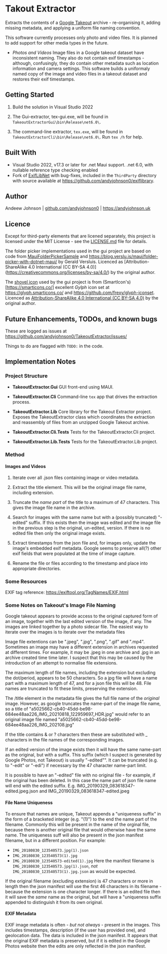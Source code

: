 ﻿# Takout Extractor

Extracts the contents of a [Google Takeout](https://takeout.google.com/) archive - re-organising it, adding missing metadata, and
applying a uniform file naming convention.

This software currently processes only photo and video files. It is planned to add support for other media types in the future.

- *Photos and Videos* Image files in a Google takeout dataset have inconsistent naming. They also do not contain exif timestamps -
although, confusingly, they do contain other metadata such as location information and camera settings. This software builds a uniformaly
named copy of the image and video files in a takeout dataset and restores their exif timestamps.


## Getting Started

1. Build the solution in Visual Studio 2022

2. The Gui-extractor, tex-gui.exe, will be found in `TakeoutExtractorGui\bin\Release\net6.0\`.

3. The command-line extractor, `tex.exe`, will be found in `TakeoutExtractorCli\bin\Release\net6.0\`.
Run `tex /h` for help.



## Built With

- Visual Studio 2022, v17.3 or later for .net Maui support. .net 6.0, with nullable reference type checking enabled
- Fork of [ExifLibNet](https://www.nuget.org/packages/ExifLibNet) with bug-fixes, included in the `ThirdParty` directory with source available at https://github.com/andyjohnson0/exiflibrary.


## Author

Andeew Johnson | [github.com/andyjohnson0](https://github.com/andyjohnson0) | https://andyjohnson.uk


## Licence

Except for third-party elements that are licened separately, this project is licensed under the MIT License - see the [LICENSE.md](LICENSE.md) file for details.

The folder picker implementations used in the gui project are based on code from [MauiFolderPickerSample](https://github.com/jfversluis/MauiFolderPickerSample)
and https://blog.verslu.is/maui/folder-picker-with-dotnet-maui/ by Gerald Versluis. 
Licenced as [Attribution-ShareAlike 4.0 International (CC BY-SA 4.0)] (https://creativecommons.org/licenses/by-sa/4.0/) by the original author.

The [shovel icon](https://github.com/frexy/glyph-iconset/blob/master/svg/si-glyph-shovel.svg) used by the gui project is from (SmartIcon's)[https://smarticons.co/]
excellent *Gylph* icon set at https://glyph.smarticons.co/ and https://github.com/frexy/glyph-iconset. 
Licenced as [Attribution-ShareAlike 4.0 International (CC BY-SA 4.0)](http://creativecommons.org/licenses/by-sa/4.0/) by the original author.


## Future Enhancements, TODOs, and known bugs

These are logged as issues at https://github.com/andyjohnson0/TakeoutExtractor/issues/

Things to do are flagged with `TODO:` in the code. 



## Implementation Notes

### Project Structure

- **TakeoutExtractor.Gui** GUI front-end using MAUI.

- **TakeoutExtractor.Cli** Command-line `tex` app that drives the extraction process.

- **TakeoutExtractor.Lib** Core library for the Takeout Extractor project. Exposes the TakeoutExtractor class which
coordinates the extraction and reassembly of files from an unzipped Google Takeout archive.

- **TakeoutExtractor.Cli.Tests** Tests for the TakeoutExtractor.Cli project.

- **TakeoutExtractor.Lib.Tests** Tests for the TakeoutExtractor.Lib project.


### Method

#### Images and Videos

1. Iterate over all .json files containing image or video metadata.

2. Extract the title element. This will be the original image file name, including extension.

3. Truncate the *name part* of the title to a maximum of 47 characters. This gives the image file name in the archive.

4. Search for images with the same name but with a (possibly truncated) "-edited" suffix. If this exists then the
image was edited and the image file in the previous step is the original, un-edited, version. If there is no edited
file then only the original image exists.

5. Extract timestamps from the json file and, for images only, update the image's embedded exif metadata. Google seems
to preserve all(?) other exif fields that were populated at the time of image capture.

6. Rename the file or files according to the timestamp and place into appropriate directories.



### Some Resources

EXIF tag reference: <https://exiftool.org/TagNames/EXIF.html>


### Some Notes on Takeout's Image File Naming

Google takeout appears to provide access to the original captured form of an image, together with the last edited version of
the image, if any. The images are linked together by a photo sidecar file. The easiest way to iterate over the images is to 
iterate over the metadata files

Image file extentions can be ".jpeg", ".jpg", ".png", ".gif" and ".mp4". Sometimes an image may have a different extension in
archives requested at different times. For example, it may be .jpeg in one archive and .jpg in an archive created time time
later. I suspect that this may be caused by the introduction of an attempt to normalise file extensions.

The maximum length of file names, including the extension but excluding the dot/period, appears to be 50 characters.
So a jpg file will have a name part with a maximum length of 47, and for a json file this will be 48. File names are truncated
to fit these limits, preserving the extension.

The /title element in the metadata file gives the full file name of the _original_ image. However, as google truncates the name-part
of the image file name, so a title of "a5025662-cb40-45dd-be98-684ee48aa226_IMG_20210818_122959697_HDR.jpg" would refer to an
original image file named "a5025662-cb40-45dd-be98-684ee48aa226_IMG_202108.jpg"

If the title contains & or ? characters then these are substituted with _ characters in the file names of the corresponding images.

If an edited version of the image exists then it will have the same name-part as the original, but with a suffix. This suffix
(which I suspect is generated by Google Photos, not Takeout) is usually "-edited"". It can be truncated (e.g. to "-edit"
or "-edi") if necessary by the 47 character name-part limit.

It is possible to have an "-edited" file with no original file - for example, if the original has been deleted.
In this case the name part of json file name will end with the edited suffix. E.g. IMG_20190329_083618347-edited.jpeg.json
and IMG_20190329_083618347-edited.jpeg

#### File Name Uniqueness

To ensure that names are unique, Takeout appends a "uniqueness suffix" in the form of a bracketed integer (e.g. "(1)") to the end
the name part of the filename. Commonly this will be present in the name of the orginal file, because there is another original
file that would otherwise have the same name. The uniqueness suff will also be present in the json manifest filename, but in
a different position. For example:
- `IMG_20180830_123540573.jpg(1).json`
- `IMG_20180830_123540573(1).jpg`
- `IMG_20180830_123540573-edited(1).jpg`
Here the manifest filename is `IMG_20180830_123540573.jpg(1).json`, _not_ `IMG_20180830_123540573(1).jpg.json` as would be expected.

If the original filename (excluding extension) is 47 characters or more in length then the json manifest will use the first 46
characters in its filename - because the extension is one character longer. If there is an edited file then it will save the *same*
name as the original, but will have a "uniqueness suffix appended to distinguish it from its own original.

#### EXIF Metadata

EXIF image metadata is often - _but not always_ - present in the images. This includes timestamps, description (if the user has
provided one), and geolocation data. The data is included in the json manifest. It appears that the original EXIF metadata is
preserved, but if it is edited in the Google Photos website then the edits are only reflected in the json manifest.


